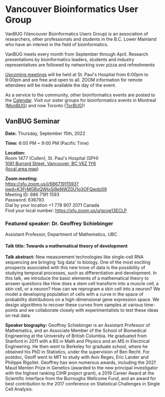# Vancouver Bioinformatics User Group

VanBUG (Vancouver Bioinformatics Users Group) is an association of researchers, other professionals and students in the B.C. Lower Mainland who have an interest in the field of bioinformatics.

VanBUG meets every month from September through April. Research presentations by bioinformatics leaders, students and industry representatives are followed by networking over pizza and refreshments

[Upcoming meetings](./schedule) will be held at St. Paul's Hospital from 6:00pm to 9:00pm and are free and open to all. ZOOM information for remote attendees will be made available the day of the event.

As a service to the community, other bioinformatics events are posted to the [Calendar](https://calendar.google.com/calendar/embed?src=vanbioinfo%40gmail.com&ctz=America%2FVancouver).
Visit our sister groups for bioinformatics events in Montreal ([MonBUG](https://www.monbug.ca/)) and now Toronto ([TorBUG](https://torbug.org/))!

## VanBUG Seminar

**Date:** Thursday, September 15th, 2022

**Time:** 6:00 PM ~ 9:00 PM (Pacific Time)

**Location:**  
Room 1477 (Cullen), St. Paul's Hospital (SPH)  
[1081 Burrard Street, Vancouver, BC V6Z 1Y6](https://goo.gl/maps/uCFbWCXcVrLmMnch7)  
([local area map](https://drive.google.com/file/d/1VBdWxJj_WJeWCcdox4RY5wFWI2F5Gfgy/view)) 

**Zoom meeting:**  
https://sfu.zoom.us/j/68671911593?pwd=K3FrMGRxQWtxSi9pNWZ0U1g3OFQwdz09  
Meeting ID: 686 7191 1593  
Password: 636793  
Dial by your location +1 778 907 2071 Canada  
Find your local number: https://sfu.zoom.us/u/gcoe13ECLP  

### Featured speaker: Dr. Geoffrey Schiebinger
Assistant Professor, Department of Mathematics, UBC

#### **Talk title:** Towards a mathematical theory of development

**Talk abstract:**
New measurement technologies like single-cell RNA sequencing are bringing 'big data' to biology. One of the most exciting prospects associated with this new trove of data is the possibility of studying temporal processes, such as differentiation and development. In this talk, we introduce the basic elements of a mathematical theory to answer questions like How does a stem cell transform into a muscle cell, a skin cell, or a neuron? How can we reprogram a skin cell into a neuron? We model a developing population of cells with a curve in the space of probability distributions on a high-dimensional gene expression space. We design algorithms to recover these curves from samples at various time-points and we collaborate closely with experimentalists to test these ideas on real data.

**Speaker biography:**
Geoffrey Schiebinger is an Assistant Professor of Mathematics, and an Associate Member of the School of Biomedical Engineering at the University of British Columbia. He graduated from Stanford in 2011 with a BS in Math and Physics and an MS in Electrical Engineering. He then went to Berkeley for graduate school, where he obtained his PhD in Statistics, under the supervision of Ben Recht. For postdoc, Geoff went to MIT to study with Aviv Regev, Eric Lander and Philippe Rigollet. Geoffrey has won numerous awards, including the 2021 Maud Menten Prize in Genetics (awarded to the new principal investigator with the highest ranking CIHR project grant), a 2019 Career Award at the Scientific Interface from the Burroughs Wellcome Fund, and an award for best contribution to the 2017 conference on Statistical Challenges in Single Cell Analysis.
